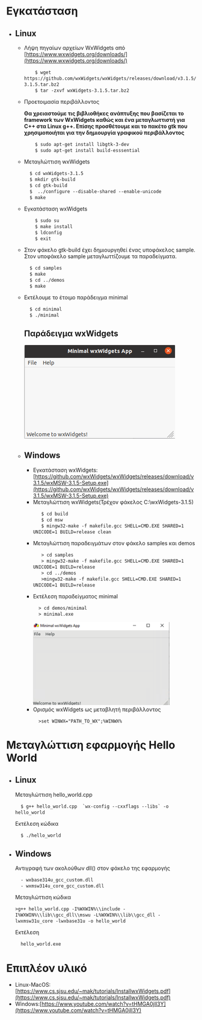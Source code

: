 # Εγκατάσταση

* ## Linux

  * Λήψη πηγαίων αρχείων WxWidgets από [https://www.wxwidgets.org/downloads/](https://www.wxwidgets.org/downloads/)
    
    ```
        $ wget https://github.com/wxWidgets/wxWidgets/releases/download/v3.1.5/wxWidgets-3.1.5.tar.bz2
        $ tar -zxvf wxWidgets-3.1.5.tar.bz2
    ```
  * Προετοιμασία περιβάλλοντος
    
    **Θα χρειαστούμε τις βιβλιοθήκες ανάπτυξης που βασίζεται το framework των WxWidgets καθώς και ένα μεταγλωττιστή για C++ στα Linux g++. Επίσης προσθέτουμε και το πακέτο gtk που χρησιμοποιήται για την δημιουργία γραφικού περιβάλλοντος**
       
    ```
        $ sudo apt-get install libgtk-3-dev
        $ sudo apt-get install build-esssential
    ```
  * Μεταγλώττιση wxWidgets
    ```
      $ cd wxWidgets-3.1.5
      $ mkdir gtk-build
      $ cd gtk-build
      $  ../configure --disable-shared --enable-unicode
      $ make
    ```
  * Εγκατάσταση  wxWidgets
    ```
        $ sudo su
        $ make install
        $ ldconfig
        $ exit
    ```

  * Στον φάκελο gtk-build έχει δημιουργηθεί ένας υποφάκελος sample. Στον υποφάκελο sample μεταγλωττίζουμε τα παραδείγματα.
    ```
      $ cd samples
      $ make
      $ cd ../demos
      $ make
    ```
  * Εκτέλουμε το έτοιμο παράδειγμα minimal
    ```
      $ cd minimal
      $ ./minimal
    ```
    **Παράδειγμα wxWidgets**
    ---
    ![minimal output](rm_resources/minimal.png)
  
  * ## Windows
  
    *  Εγκατάσταση wxWidgets:[https://github.com/wxWidgets/wxWidgets/releases/download/v3.1.5/wxMSW-3.1.5-Setup.exe](https://github.com/wxWidgets/wxWidgets/releases/download/v3.1.5/wxMSW-3.1.5-Setup.exe)
    *  Μεταγλώττιση wxWidgets(Τρέχον φάκελος C:\wxWidgets-3.1.5)
       ```
          $ cd build
          $ cd msw
          $ mingw32-make -f makefile.gcc SHELL=CMD.EXE SHARED=1 UNICODE=1 BUILD=release clean
       ```
    * Μεταγλώττιση παραδειγμάτων στον φάκελο samples και demos
       ```
          > cd samples
          > mingw32-make -f makefile.gcc SHELL=CMD.EXE SHARED=1 UNICODE=1 BUILD=release
          > cd ../demos
          >mingw32-make -f makefile.gcc SHELL=CMD.EXE SHARED=1 UNICODE=1 BUILD=release
       ```
    * Εκτέλεση παραδείγματος minimal
      ```
        > cd demos/minimal
        > minimal.exe
      ```
      ![minimal image](rm_resources/minimal_WIN.png)
    * Ορισμός wxWidgets ως μεταβλητή περιβάλλοντος
      ```
        >set WINWX="PATH_TO_WX";%WINWX%
      ```

# Μεταγλώττιση εφαρμογής Hello World

* ## Linux

    Μεταγλώττιση hello_world.cpp
    ```
      $ g++ hello_world.cpp  `wx-config --cxxflags --libs` -o hello_world
    ```

    Εκτέλεση κώδικα
    ```
      $ ./hello_world
    ```

* ## Windows

  Αντιγραφή των ακολούθων dll() στον φάκελο της εφαρμογής
  ```
    - wxbase314u_gcc_custom.dll
    - wxmsw314u_core_gcc_custom.dll
  ```

  Μεταγλώττιση κώδικα
  ```
  >g++ hello_world.cpp -I%WXWIN%\\include -I%WXWIN%\\lib\\gcc_dll\\mswu -L%WXWIN%\\lib\\gcc_dll -lwxmsw31u_core -lwxbase31u -o hello_world
  ```  

  Εκτέλεση
  ```
    hello_world.exe
  ```

# Επιπλέον υλικό

* Linux-MacOS:[https://www.cs.sjsu.edu/~mak/tutorials/InstallwxWidgets.pdf](https://www.cs.sjsu.edu/~mak/tutorials/InstallwxWidgets.pdf)
* Windows:[https://www.youtube.com/watch?v=tHMGA0jIl3Y](https://www.youtube.com/watch?v=tHMGA0jIl3Y)